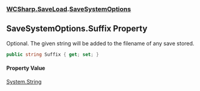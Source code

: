### [WCSharp.SaveLoad](WCSharp.SaveLoad.md 'WCSharp.SaveLoad').[SaveSystemOptions](WCSharp.SaveLoad.SaveSystemOptions.md 'WCSharp.SaveLoad.SaveSystemOptions')

## SaveSystemOptions.Suffix Property

Optional. The given string will be added to the filename of any save stored.

```csharp
public string Suffix { get; set; }
```

#### Property Value
[System.String](https://docs.microsoft.com/en-us/dotnet/api/System.String 'System.String')